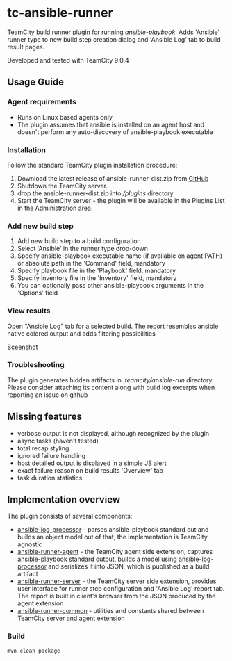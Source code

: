 # tc-ansible-runner
TeamCity build runner plugin for running *ansible-playbook*.
Adds 'Ansible' runner type to new build step creation dialog and 'Ansible Log' tab to build result pages.

Developed and tested with TeamCity 9.0.4
## Usage Guide
### Agent requirements
* Runs on Linux based agents only
* The plugin assumes that ansible is installed on an agent host and doesn't perform any auto-discovery of ansible-playbook executable

### Installation
Follow the standard TeamCity plugin installation procedure:
1. Download the latest release of ansible-runner-dist.zip from [GitHub](https://github.com/andreizhuk/tc-ansible-runner/releases)
1. Shutdown the TeamCity server.
1. drop the ansible-runner-dist.zip into *<TeamCity Data Directory>/plugins* directory
1. Start the TeamCity server - the plugin will be available in the Plugins List in the Administration area.

### Add new build step
1. Add new build step to a build configuration
1. Select 'Ansible' in the runner type drop-down
1. Specify ansible-playbook executable name (if available on agent PATH) or absolute path in the 'Command' field, mandatory
1. Specify playbook file in the 'Playbook' field, mandatory
1. Specify inventory file in the 'Inventory' field, mandatory
1. You can optionally pass other ansible-playbook arguments in the 'Options' field

### View results
Open "Ansible Log" tab for a selected build.
The report resembles ansible native colored output and adds filtering possibilities

[Sceenshot](README/AnsibleLog-screen.png)

### Troubleshooting
The plugin generates hidden artifacts in *.teamcity/ansible-run* directory. Please consider attaching its content along with build log excerpts when reporting an issue on github

## Missing features
* verbose output is not displayed, although recognized by the plugin
* async tasks (haven't tested)
* total recap styling
* ignored failure handling
* host detailed output is displayed in a simple JS alert
* exact failure reason on build results 'Overview' tab
* task duration statistics

## Implementation overview
The plugin consists of several components:
* [ansible-log-processor](ansible-log-processor) - parses ansible-playbook standard out and builds an object model out of that, the implementation is TeamCity agnostic
* [ansible-runner-agent](ansible-runner-agent) - the TeamCity agent side extension, captures ansible-playbook standard output, builds a model using [ansible-log-processor](ansible-log-processor) and serializes it into JSON, which is published as a build artifact
* [ansible-runner-server](ansible-runner-server) - the TeamCity server side extension, provides user interface for runner step configuration and 'Ansible Log' report tab. The report is built in client's browser from the JSON produced by the agent extension
* [ansible-runner-common](ansible-runner-common) - utilities and constants shared between TeamCity server and agent extension

### Build
```
mvn clean package
```
